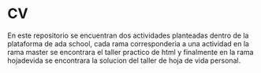 # CV
En este repositorio se encuentran dos actividades planteadas dentro de la plataforma de ada school, cada rama 
corresponderia a una actividad en la rama master se encontrara el taller practico de html y finalmente en la
rama hojadevida se encontrara la solucion del taller de hoja de vida personal.
